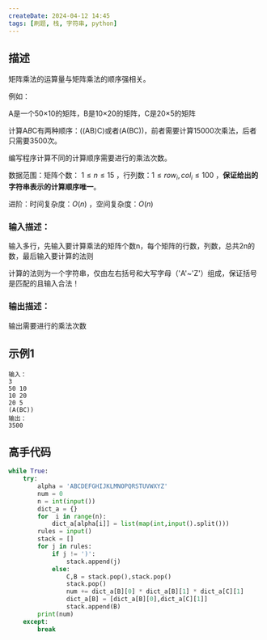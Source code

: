 ```yaml
---
createDate: 2024-04-12 14:45
tags: [刷题, 栈, 字符串, python]
---
```

## 描述

矩阵乘法的运算量与矩阵乘法的顺序强相关。

例如：

A是一个50×10的矩阵，B是10×20的矩阵，C是20×5的矩阵

计算A*B*C有两种顺序：((AB)C)或者(A(BC))，前者需要计算15000次乘法，后者只需要3500次。

编写程序计算不同的计算顺序需要进行的乘法次数。

数据范围：矩阵个数： $1≤n≤15$ ，行列数：$1≤row_i​,col_i​≤100$ ，**保证给出的字符串表示的计算顺序唯一**。

进阶：时间复杂度：$O(n)$ ，空间复杂度：$O(n)$ 

### 输入描述：

输入多行，先输入要计算乘法的矩阵个数n，每个矩阵的行数，列数，总共2n的数，最后输入要计算的法则

计算的法则为一个字符串，仅由左右括号和大写字母（'A'~'Z'）组成，保证括号是匹配的且输入合法！

### 输出描述：

输出需要进行的乘法次数

## 示例1
```0
输入：
3
50 10
10 20
20 5
(A(BC))
输出：
3500
```

## 高手代码
```python
while True:
    try:
        alpha = 'ABCDEFGHIJKLMNOPQRSTUVWXYZ'
        num = 0
        n = int(input())
        dict_a = {}
        for  i in range(n):
            dict_a[alpha[i]] = list(map(int,input().split()))
        rules = input()
        stack = []
        for j in rules:
            if j != ')':
                stack.append(j)
            else:
                C,B = stack.pop(),stack.pop()
                stack.pop()
                num += dict_a[B][0] * dict_a[B][1] * dict_a[C][1]
                dict_a[B] = [dict_a[B][0],dict_a[C][1]]
                stack.append(B)
        print(num)
    except:
        break
```
